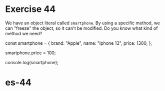 # Exercise 44

We have an object literal called `smartphone`. By using a specific method, we can "freeze" the object, so it can't be modified. Do you know what kind of method we need?

const smartphone = {
brand: "Apple",
name: "Iphone 13",
price: 1300,
};

smartphone.price = 100;

console.log(smartphone);
# es-44
